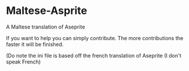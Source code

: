 # Maltese-Asprite
A Maltese translation of Aseprite 


If you want to help you can simply contribute. The more contributions the faster it will be finished.

(Do note the ini file is based off the french translation of Aseprite (I don't speak French)
